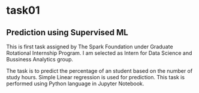 # task01

## Prediction using Supervised ML

This is first task assigned by The Spark Foundation under Graduate Rotational Internship Program.
I am selected as Intern for Data Science and Bussiness Analytics group.

The task is to predict the percentage of an student based on the number of study hours. Simple Linear regression is used for prediction. This task is performed using Python language in Jupyter Notebook.
